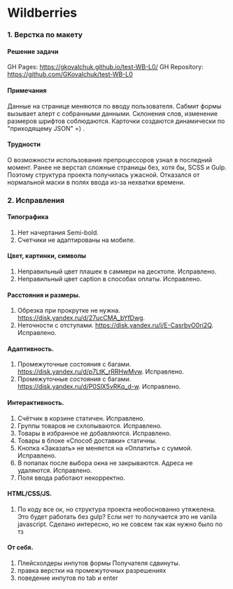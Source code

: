 # Wildberries

### 1. Верстка по макету

#### Решение задачи

GH Pages: https://gkovalchuk.github.io/test-WB-L0/
GH Repository: https://github.com/GKovalchuk/test-WB-L0

#### Примечания

Данные на странице меняются по вводу пользователя. Сабмит формы вызывает алерт с собранными данными. Склонения слов, изменение размеров шрифтов соблюдаются.
Карточки создаются динамически по "приходящему JSON" =) .

#### Трудности

О возможности использования препроцессоров узнал в последний момент. Ранее не верстал сложные страницы без, хотя бы, SCSS и Gulp. Поэтому структура проекта получилась ужасной. Отказался от нормальной маски в полях ввода из-за нехватки времени.

### 2. Исправления

#### Типографика

1. Нет начертания Semi-bold.
2. Счетчики не адаптированы на мобиле.

#### Цвет, картинки, символы

1. Неправильный цвет плашек в саммери на десктопе. Исправлено.
2. Неправильный цвет caption в способах оплаты. Исправлено.

#### Расстояния и размеры.

1. Обрезка при прокрутке не нужна. https://disk.yandex.ru/d/27ucCMA_bYfDwg.
2. Неточности с отступами. https://disk.yandex.ru/i/E-CasrbvO0ri2Q. Исправлено.

#### Адаптивность.

1. Промежуточные состояния с багами. https://disk.yandex.ru/d/p7LtK_rRRHwMvw. Исправлено.
2. Промежуточные состояния с багами. https://disk.yandex.ru/d/P0SlX5vRKq_d-w. Исправлено.

#### Интерактивность.

1. Счётчик в корзине статичен. Исправлено.
2. Группы товаров не схлопываются. Исправлено.
3. Товары в избранное не добавляются. Исправлено.
4. Товары в блоке «Способ доставки» статичны.
5. Кнопка «Заказать» не меняется на «Оплатить» с суммой. Исправлено.
6. В попапах после выбора окна не закрываются. Адреса не удаляются. Исправлено.
7. Поля ввода работают некорректно.

#### HTML/CSS/JS.

1. По коду все ок, но структура проекта необоснованно утяжелена. Это будет работать без gulp? Если нет то получается это не vanila javascript. Сделано интересно, но не совсем так как нужно было по тз

#### От себя.

1. Плейсхолдеры инпутов формы Получателя сдвинуты.
2. правка верстки на промежуточных разрешениях
3. поведение инпутов по tab и enter
